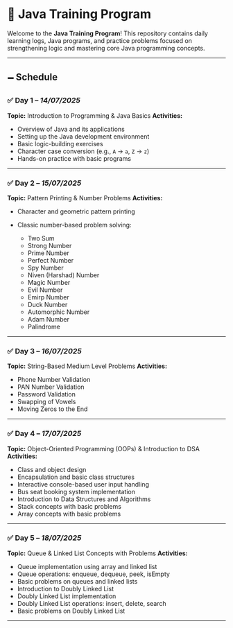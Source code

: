 # 🚀 Java Training Program

Welcome to the **Java Training Program**!
This repository contains daily learning logs, Java programs, and practice problems focused on strengthening logic and mastering core Java programming concepts.

---

## 🗕️ Schedule

### ✅ Day 1 – *14/07/2025*

**Topic:** Introduction to Programming & Java Basics
**Activities:**

* Overview of Java and its applications
* Setting up the Java development environment
* Basic logic-building exercises
* Character case conversion (e.g., `A` → `a`, `Z` → `z`)
* Hands-on practice with basic programs

---

### ✅ Day 2 – *15/07/2025*

**Topic:** Pattern Printing & Number Problems
**Activities:**

* Character and geometric pattern printing
* Classic number-based problem solving:

  * Two Sum
  * Strong Number
  * Prime Number
  * Perfect Number
  * Spy Number
  * Niven (Harshad) Number
  * Magic Number
  * Evil Number
  * Emirp Number
  * Duck Number
  * Automorphic Number
  * Adam Number
  * Palindrome

---

### ✅ Day 3 – *16/07/2025*

**Topic:** String-Based Medium Level Problems
**Activities:**

* Phone Number Validation
* PAN Number Validation
* Password Validation
* Swapping of Vowels
* Moving Zeros to the End

---

### ✅ Day 4 – *17/07/2025*

**Topic:** Object-Oriented Programming (OOPs) & Introduction to DSA
**Activities:**

* Class and object design
* Encapsulation and basic class structures
* Interactive console-based user input handling
* Bus seat booking system implementation
* Introduction to Data Structures and Algorithms
* Stack concepts with basic problems
* Array concepts with basic problems

---

### ✅ Day 5 – *18/07/2025*

**Topic:** Queue & Linked List Concepts with Problems
**Activities:**

* Queue implementation using array and linked list
* Queue operations: enqueue, dequeue, peek, isEmpty
* Basic problems on queues and linked lists
* Introduction to Doubly Linked List
* Doubly Linked List implementation
* Doubly Linked List operations: insert, delete, search
* Basic problems on Doubly Linked List

---
